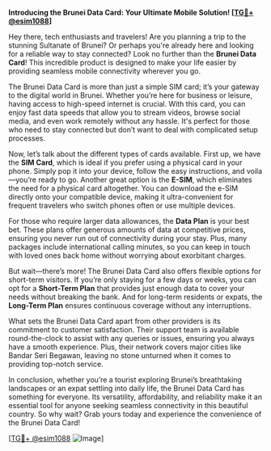 **Introducing the Brunei Data Card: Your Ultimate Mobile Solution! [[TG💪+ @esim1088](https://t.me/s/esim1088)]**

Hey there, tech enthusiasts and travelers! Are you planning a trip to the stunning Sultanate of Brunei? Or perhaps you're already here and looking for a reliable way to stay connected? Look no further than the **Brunei Data Card**! This incredible product is designed to make your life easier by providing seamless mobile connectivity wherever you go.

The Brunei Data Card is more than just a simple SIM card; it’s your gateway to the digital world in Brunei. Whether you’re here for business or leisure, having access to high-speed internet is crucial. With this card, you can enjoy fast data speeds that allow you to stream videos, browse social media, and even work remotely without any hassle. It's perfect for those who need to stay connected but don’t want to deal with complicated setup processes.

Now, let’s talk about the different types of cards available. First up, we have the **SIM Card**, which is ideal if you prefer using a physical card in your phone. Simply pop it into your device, follow the easy instructions, and voila—you’re ready to go. Another great option is the **E-SIM**, which eliminates the need for a physical card altogether. You can download the e-SIM directly onto your compatible device, making it ultra-convenient for frequent travelers who switch phones often or use multiple devices.

For those who require larger data allowances, the **Data Plan** is your best bet. These plans offer generous amounts of data at competitive prices, ensuring you never run out of connectivity during your stay. Plus, many packages include international calling minutes, so you can keep in touch with loved ones back home without worrying about exorbitant charges.

But wait—there’s more! The Brunei Data Card also offers flexible options for short-term visitors. If you’re only staying for a few days or weeks, you can opt for a **Short-Term Plan** that provides just enough data to cover your needs without breaking the bank. And for long-term residents or expats, the **Long-Term Plan** ensures continuous coverage without any interruptions.

What sets the Brunei Data Card apart from other providers is its commitment to customer satisfaction. Their support team is available round-the-clock to assist with any queries or issues, ensuring you always have a smooth experience. Plus, their network covers major cities like Bandar Seri Begawan, leaving no stone unturned when it comes to providing top-notch service.

In conclusion, whether you’re a tourist exploring Brunei’s breathtaking landscapes or an expat settling into daily life, the Brunei Data Card has something for everyone. Its versatility, affordability, and reliability make it an essential tool for anyone seeking seamless connectivity in this beautiful country. So why wait? Grab yours today and experience the convenience of the Brunei Data Card!

[[TG💪+ @esim1088](https://t.me/s/esim1088) ![Image](https://i.postimg.cc/Y0z9fWf4/image.png)]